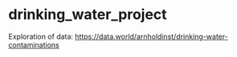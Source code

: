 # drinking_water_project
Exploration of data: https://data.world/arnholdinst/drinking-water-contaminations
